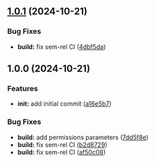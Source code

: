 ## [1.0.1](https://github.com/sylvain-lavazais/semantic-release-sandbox/compare/1.0.0...1.0.1) (2024-10-21)

### Bug Fixes

* **build:** fix sem-rel CI ([4dbf5da](https://github.com/sylvain-lavazais/semantic-release-sandbox/commit/4dbf5da473829aa6212e06d00e42aa5f1aa861a4))

## 1.0.0 (2024-10-21)

### Features

* **init:** add initial commit ([a16e5b7](https://github.com/sylvain-lavazais/semantic-release-sandbox/commit/a16e5b78a92ded6812cd6870c6a21efa81d10176))

### Bug Fixes

* **build:** add permissions parameters ([7dd5f8e](https://github.com/sylvain-lavazais/semantic-release-sandbox/commit/7dd5f8eaeec77c3f967a9a28ab9f8afd876909de))
* **build:** fix sem-rel CI ([b2d8729](https://github.com/sylvain-lavazais/semantic-release-sandbox/commit/b2d87297e088eb62663b17918804f3387b9fc814))
* **build:** fix sem-rel CI ([af50c08](https://github.com/sylvain-lavazais/semantic-release-sandbox/commit/af50c089696e38119a746b3d4fab3e9ab1fc0928))
